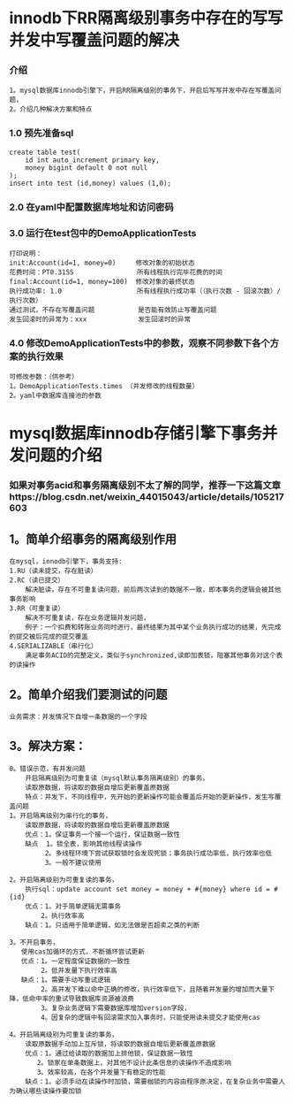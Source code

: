 # innodb下RR隔离级别事务中存在的写写并发中写覆盖问题的解决

### 介绍
```
1。mysql数据库innodb引擎下，开启RR隔离级别的事务下，开启后写写并发中存在写覆盖问题，
2。介绍几种解决方案和特点
```
### 1.0 预先准备sql
```
create table test(
    id int auto_increment primary key,
    money bigint default 0 not null
);
insert into test (id,money) values (1,0);
```
### 2.0 在yaml中配置数据库地址和访问密码
### 3.0 运行在test包中的DemoApplicationTests
```
打印说明：
init:Account(id=1, money=0)     修改对象的初始状态
花费时间：PT0.315S                所有线程执行完毕花费的时间
final:Account(id=1, money=100)  修改对象的最终状态
执行成功率: 1.0                   所有线程执行成功率（（执行次数 - 回滚次数）/ 执行次数）
通过测试，不存在写覆盖问题           是否能有效防止写覆盖问题
发生回滚时的异常为：xxx             发生回滚时的异常
```
### 4.0 修改DemoApplicationTests中的参数，观察不同参数下各个方案的执行效果
```
可修改参数：（供参考）
1。DemoApplicationTests.times （并发修改的线程数量）
2。yaml中数据库连接池的参数
```

# mysql数据库innodb存储引擎下事务并发问题的介绍
### 如果对事务acid和事务隔离级别不太了解的同学，推荐一下这篇文章https://blog.csdn.net/weixin_44015043/article/details/105217603
## 1。简单介绍事务的隔离级别作用
    在mysql，innodb引擎下，事务支持:
    1.RU（读未提交，存在脏读）
    2.RC（读已提交）
        解决脏读，存在不可重复读问题，前后两次读到的数据不一致，即本事务的逻辑会被其他事务影响
    3.RR（可重复读）
        解决不可重复读，存在业务逻辑并发问题，
        例子：一个扣费和转账业务同时进行，最终结果为其中某个业务执行成功的结果，先完成的提交被后完成的提交覆盖
    4.SERIALIZABLE（串行化）
        满足事务ACID的完整定义，类似于synchronized,读即加表锁，阻塞其他事务对这个表的读操作
## 2。简单介绍我们要测试的问题
    业务需求：并发情况下自增一条数据的一个字段
## 3。解决方案：
	0。错误示范，有并发问题
        开启隔离级别为可重复读（mysql默认事务隔离级别）的事务，
        读取原数据，将读取的数据自增后更新覆盖原数据
        特点：并发下，不同线程中，先开始的更新操作可能会覆盖后开始的更新操作，发生写覆盖问题
    1。开启隔离级别为串行化的事务，
        读取原数据，将读取的数据自增后更新覆盖原数据
        优点：1。保证事务一个接一个运行，保证数据一致性
        缺点  1。锁全表，影响其他线程读操作
             2。多线程环境下尝试获取锁时会发现死锁；事务执行成功率低，执行效率也低
             3。一般不建议使用
         
    2。开启隔离级别为可重复读的事务，
        执行sql：update account set money = money + #{money} where id = #{id}
        优点：1。对于简单逻辑无需事务
            2。执行效率高
        缺点：1。只适用于简单逻辑，如无法做是否超卖之类的判断
       
    3。不开启事务，
       使用cas加循环的方式，不断循环尝试更新
       优点：1。一定程度保证数据的一致性
            2。低并发量下执行效率高
       缺点：1。需要手动写重试逻辑
            2。高并发下难以命中正确的修改，执行效率低下，且随着并发量的增加而大量下降，低命中率的重试导致数据库资源被浪费
            3。复杂业务逻辑下需要数据库增加version字段，
            4。因复杂的逻辑中有回滚需求加入事务时，只能使用读未提交才能使用cas
           
    4。开启隔离级别为可重复读的事务，
        读取原数据手动加上互斥锁，将读取的数据自增后更新覆盖原数据
        优点：1。通过给读取的数据加上排他锁，保证数据一致性
           2。锁家在单条数据上，对其他不设计此条信息的读操作不造成影响
           3。效率较高，在各个并发量下有稳定的性能
        缺点：1。必须手动在读操作时加锁，需要枷锁的内容由程序原决定，在复杂业务中需要人为确认哪些读操作要加锁
    

